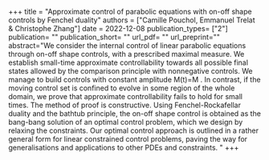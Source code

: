 +++ 
title = "Approximate control of parabolic equations with on-off shape
controls by Fenchel duality" 
authors = ["Camille Pouchol, Emmanuel Trelat & Christophe Zhang"] 
date = 2022-12-08
publication_types= ["2"] 
publication= "" 
publication_short= "" 
url_pdf= "" 
url_preprint="" 
abstract="We consider the internal control of linear parabolic equations through on-off shape controls,  with a prescribed maximal measure.
We establish small-time approximate controllability towards all possible final states allowed by
the comparison principle with nonnegative controls. We manage to build controls with constant
amplitude M(t)=M . In contrast, if the moving control set is confined to evolve in some region
of the whole domain, we prove that approximate controllability fails to hold for small times.
The method of proof is constructive. Using Fenchel-Rockafellar duality and the bathtub principle,
the on-off shape control is obtained as the bang-bang solution of an optimal control problem, which
we design by relaxing the constraints.
Our optimal control approach is outlined in a rather general form for linear constrained control
problems, paving the way for generalisations and applications to other PDEs and constraints. " 
+++
